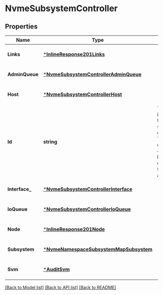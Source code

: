 # NvmeSubsystemController

## Properties
Name | Type | Description | Notes
------------ | ------------- | ------------- | -------------
**Links** | [***InlineResponse201Links**](inline_response_201__links.md) |  | [optional] [default to null]
**AdminQueue** | [***NvmeSubsystemControllerAdminQueue**](nvme_subsystem_controller_admin_queue.md) |  | [optional] [default to null]
**Host** | [***NvmeSubsystemControllerHost**](nvme_subsystem_controller_host.md) |  | [optional] [default to null]
**Id** | **string** | The identifier of the subsystem controller. This field consists of 4 zero-filled hexadecimal digits followed by an &#39;h&#39;.  | [optional] [default to null]
**Interface_** | [***NvmeSubsystemControllerInterface**](nvme_subsystem_controller_interface.md) |  | [optional] [default to null]
**IoQueue** | [***NvmeSubsystemControllerIoQueue**](nvme_subsystem_controller_io_queue.md) |  | [optional] [default to null]
**Node** | [***InlineResponse201Node**](inline_response_201_node.md) |  | [optional] [default to null]
**Subsystem** | [***NvmeNamespaceSubsystemMapSubsystem**](nvme_namespace_subsystem_map_subsystem.md) |  | [optional] [default to null]
**Svm** | [***AuditSvm**](audit_svm.md) |  | [optional] [default to null]

[[Back to Model list]](../README.md#documentation-for-models) [[Back to API list]](../README.md#documentation-for-api-endpoints) [[Back to README]](../README.md)


